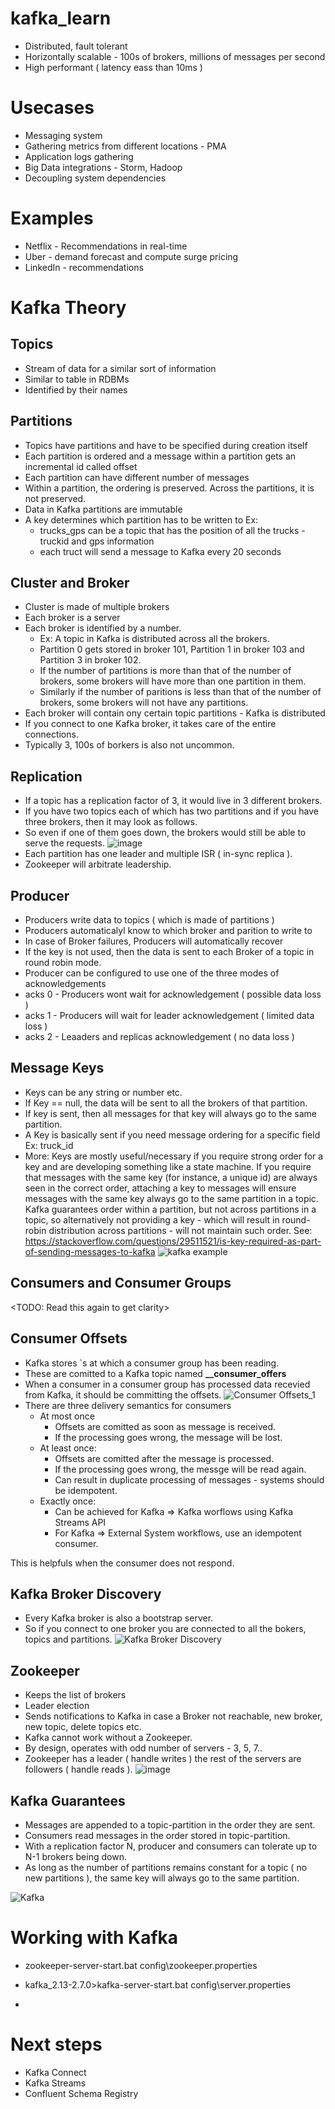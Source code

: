 # kafka_learn

- Distributed, fault tolerant
- Horizontally scalable - 100s of brokers, millions of messages per second
- High performant ( latency eass than 10ms )

# Usecases
- Messaging system
- Gathering metrics from different locations - PMA
- Application logs gathering
- Big Data integrations - Storm, Hadoop
- Decoupling system dependencies

# Examples
- Netflix - Recommendations in real-time
- Uber - demand forecast and compute surge pricing
- LinkedIn - recommendations

# Kafka Theory
## Topics
- Stream of data for a similar sort of information
- Similar to table in RDBMs
- Identified by their names

## Partitions
- Topics have partitions and have to be specified during creation itself
- Each partition is ordered and a message within a partition gets an incremental id called offset
- Each partition can have different number of messages
- Within a partition, the ordering is preserved. Across the partitions, it is not preserved.
- Data in Kafka partitions are immutable
- A key determines which partition has to be written to
Ex: 
  - trucks_gps can be a topic that has the position of all the trucks - truckid and gps information
  - each truct will send a message to Kafka every 20 seconds

## Cluster and Broker
- Cluster is made of multiple brokers
- Each broker is a server
- Each broker is identified by a number.
  - Ex: A topic in Kafka is distributed across all the brokers.
  - Partition 0 gets stored in broker 101, Partition 1 in broker 103 and Partition 3 in broker 102.
  - If the number of partitions is more than that of the number of brokers, some brokers will have more than one partition in them.
  - Similarly if the number of paritions is less than that of the number of brokers, some brokers will not have any partitions.
- Each broker will contain ony certain topic partitions - Kafka is distributed
- If you connect to one Kafka broker, it takes care of the entire connections.
- Typically 3, 100s of borkers is also not uncommon.

## Replication
- If a topic has a replication factor of 3, it would live in 3 different brokers.
- If you have two topics each of which has two partitions and if you have three brokers, then it may look as follows.
- So even if one of them goes down, the brokers would still be able to serve the requests.
![image](https://user-images.githubusercontent.com/42272776/113506038-f3399100-955f-11eb-827b-2f0c3f07a1ab.png)
- Each partition has one leader and multiple ISR ( in-sync replica ).
- Zookeeper will arbitrate leadership.

## Producer
- Producers write data to topics ( which is made of partitions )
- Producers automaticalyl know to which broker and parition to write to
- In case of Broker failures, Producers will automatically recover
- If the key is not used, then the data is sent to each Broker of a topic in round robin mode.
- Producer can be configured to use one of the three modes of acknowledgements
- acks 0 - Producers wont wait for acknowledgement ( possible data loss )
- acks 1 - Producers will wait for leader acknowledgement ( limited data loss )
- acks 2 - Leaaders and replicas acknowledgement ( no data loss )

## Message Keys
- Keys can be any string or number etc.
- If Key == null, the data will be sent to all the brokers of that partition.
- If key is sent, then all messages for that key will always go to the same partition.
- A Key is basically sent if you need message ordering for a specific field Ex: truck_id
- More: Keys are mostly useful/necessary if you require strong order for a key and are developing something like a state machine. If you require that messages with the same key (for instance, a unique id) are always seen in the correct order, attaching a key to messages will ensure messages with the same key always go to the same partition in a topic. Kafka guarantees order within a partition, but not across partitions in a topic, so alternatively not providing a key - which will result in round-robin distribution across partitions - will not maintain such order. See: https://stackoverflow.com/questions/29511521/is-key-required-as-part-of-sending-messages-to-kafka
![kafka example](https://user-images.githubusercontent.com/42272776/113506994-7dd0bf00-9565-11eb-9a49-83f7b0c9cba9.jpg)

## Consumers and Consumer Groups
<TODO: Read this again to get clarity>
## Consumer Offsets
- Kafka stores `s at which a consumer group has been reading.
- These are comitted to a Kafka topic named **__consumer_offers**
- When a consumer in a consumer group has processed data recevied from Kafka, it should be committing the offsets.
![Consumer Offsets_1](https://user-images.githubusercontent.com/42272776/113508092-b6739700-956b-11eb-9cf4-7ec4574f3db1.jpg)
- There are three delivery semantics for consumers
  - At most once
    - Offsets are comitted as soon as message is received.
    - If the processing goes wrong, the message will be lost.
  - At least once:
    - Offsets are comitted after the message is processed.
    - If the processing goes wrong, the messge will be read again.
    - Can result in duplicate processing of messages - systems should be idempotent.
  - Exactly once:
    - Can be achieved for Kafka => Kafka worflows using Kafka Streams API
    - For Kafka => External System workflows, use an idempotent consumer.
 
This is helpfuls when the consumer does not respond.

## Kafka Broker Discovery
- Every Kafka broker is also a bootstrap server.
- So if you connect to one broker you are connected to all the bokers, topics and partitions.
![Kafka Broker Discovery](https://user-images.githubusercontent.com/42272776/113508067-8c21d980-956b-11eb-9739-ff8b668849a9.jpg)


## Zookeeper
- Keeps the list of brokers
- Leader election
- Sends notifications to Kafka in case a Broker not reachable, new broker, new topic, delete topics etc.
- Kafka cannot work without a Zookeeper.
- By design, operates with odd number of servers - 3, 5, 7..
- Zookeeper has a leader ( handle writes ) the rest of the servers are followers ( handle reads ).
![image](https://user-images.githubusercontent.com/42272776/113507326-5e3a9600-9567-11eb-973d-8864c8c8f7b3.png)


## Kafka Guarantees
- Messages are appended to a topic-partition in the order they are sent.
- Consumers read messages in the order stored in topic-partition.
- With a replication factor N, producer and consumers can tolerate up to N-1 brokers being down.
- As long as the number of partitions remains constant for a topic ( no new partitions ), the same key will always go to the same partition.

![Kafka](https://user-images.githubusercontent.com/42272776/113506303-98a13480-9561-11eb-917d-b5bc9f0fe1a4.jpg)
 
# Working with Kafka
- zookeeper-server-start.bat config\zookeeper.properties
- kafka_2.13-2.7.0>kafka-server-start.bat config\server.properties

- 

# Next steps
- Kafka Connect
- Kafka Streams
- Confluent Schema Registry

